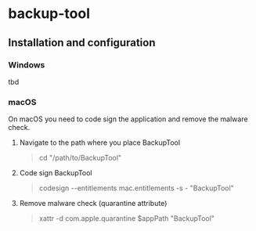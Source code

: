 # backup-tool

## Installation and configuration
### Windows
tbd
### macOS
On macOS you need to code sign the application and remove the malware check.
1. Navigate to the path where you place BackupTool
    > cd "/path/to/BackupTool"
2. Code sign BackupTool
    > codesign --entitlements mac.entitlements -s - "BackupTool"
3. Remove malware check (quarantine attribute)
    > xattr -d com.apple.quarantine $appPath "BackupTool"
